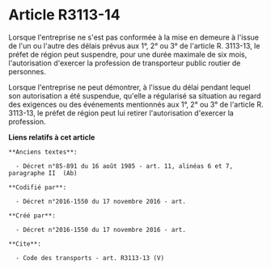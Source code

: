 # Article R3113-14

Lorsque l'entreprise ne s'est pas conformée à la mise en demeure à l'issue de l'un ou l'autre des délais prévus aux 1°, 2° ou
3° de l'article R. 3113-13, le préfet de région peut suspendre, pour une durée maximale de six mois, l'autorisation d'exercer
la profession de transporteur public routier de personnes. 

Lorsque l'entreprise ne peut démontrer, à l'issue du délai pendant lequel son autorisation a été suspendue, qu'elle a
régularisé sa situation au regard des exigences ou des événements mentionnés aux 1°, 2° ou 3° de l'article R. 3113-13, le
préfet de région peut lui retirer l'autorisation d'exercer la profession.

**Liens relatifs à cet article**

	**Anciens textes**:

	  - Décret n°85-891 du 16 août 1985 - art. 11, alinéas 6 et 7, paragraphe II  (Ab)

	**Codifié par**:

	  - Décret n°2016-1550 du 17 novembre 2016 - art.

	**Créé par**:

	  - Décret n°2016-1550 du 17 novembre 2016 - art.

	**Cite**:

	  - Code des transports - art. R3113-13 (V)
